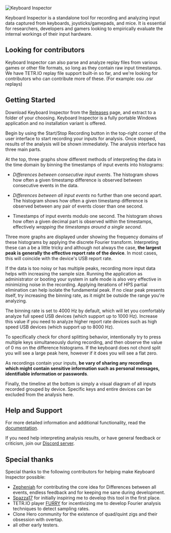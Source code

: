 
![Keyboard Inspector](https://github.com/mat1jaczyyy/Keyboard-Inspector/assets/13300194/d9647439-2e20-4c43-9158-3a251cae4a40)

Keyboard Inspector is a standalone tool for recording and analyzing input data captured from keyboards, joysticks/gamepads, and mice. It is essential for researchers, developers and gamers looking to empirically evaluate the internal workings of their input hardware.

## Looking for contributors

Keyboard Inspector can also parse and analyze replay files from various games or other file formats, so long as they contain raw input timestamps. We have TETR.IO replay file support built-in so far, and we're looking for contributors who can contribute more of these. (For example: osu .osr replays)

## Getting Started

Download Keyboard Inspector from the [Releases](https://github.com/mat1jaczyyy/Keyboard-Inspector/releases) page, and extract to a folder of your choosing. Keyboard Inspector is a fully portable Windows application and no installation variant is offered.

Begin by using the Start/Stop Recording button in the top-right corner of the user interface to start recording your inputs for analysis. Once stopped, results of the analysis will be shown immediately. The analysis interface has three main parts. 

At the top, three graphs show different methods of interpreting the data in the time domain by binning the timestamps of input events into histograms:

- *Differences between consecutive input events*. The histogram shows how often a given timestamp difference is observed between consecutive events in the data.

- *Differences between all input events* no further than one second apart. The histogram shows how often a given timestamp difference is observed between any pair of events closer than one second.

- Timestamps of input events modulo one second. The histogram shows how often a given decimal part is observed within the timestamps, effectively *wrapping the timestamps around a single second*.

Three more graphs are displayed under showing the frequency domains of these histograms by applying the discrete Fourier transform. Interpreting these can a be a little tricky and although not always the case, **the largest peak is generally the effective report rate of the device**. In most cases, this will coincide with the device's USB report rate.

If the data is too noisy or has multiple peaks, recording more input data helps with increasing the sample size. Running the application as administrator or booting your system in safe mode is also very effective in minimizing noise in the recording. Applying iterations of HPS partial elimination can help isolate the fundamental peak. If no clear peak presents itself, try increasing the binning rate, as it might be outside the range you're analyzing. 

The binning rate is set to 4000 Hz by default, which will let you comfortably analyze full speed USB devices (which support up to 1000 Hz). Increase this value if you need to analyze higher report rate devices such as high speed USB devices (which support up to 8000 Hz).

To specifically check for chord splitting behavior, intentionally try to press multiple keys simultaneously during recording, and then observe the value of 0 ms on the difference histograms. If the keyboard does not chord split you will see a large peak here, however if it does you will see a flat zero.

As recordings contain your inputs, **be vary of sharing any recordings which might contain sensitive information such as personal messages, identifiable information or passwords**.

Finally, the timeline at the bottom is simply a visual diagram of all inputs recorded grouped by device. Specific keys and entire devices can be excluded from the analysis here.

## Help and Support

For more detailed information and additional functionality, read the [documentation](/DOCUMENTATION.md).

If you need help interpreting analysis results, or have general feedback or criticism, join our [Discord server](https://discord.gg/kX4cJQH5Zn).

## Special thanks

Special thanks to the following contributors for helping make Keyboard Inspector possible:
- [Zepheniah](https://github.com/Zepheniahh) for contributing the core idea for Differences between all events, endless feedback and for keeping me sane during development.
- [Spazza17](https://www.youtube.com/channel/UC4JEl2dMSkFUCXnYvh1lIzw) for initially inspiring me to develop this tool in the first place.
- TETR.IO player [FURRY](https://docs.google.com/document/d/1bfQFBUv85jFLSLyiyCotMBU19xeUtQb3wUEas7Zfq_Y/edit?usp=sharing) for incentivizing me to develop Fourier analysis techniques to detect sampling rates.
- Clone Hero community for the existence of quad/quint zigs and their obsession with overtap.
- all other early testers.
